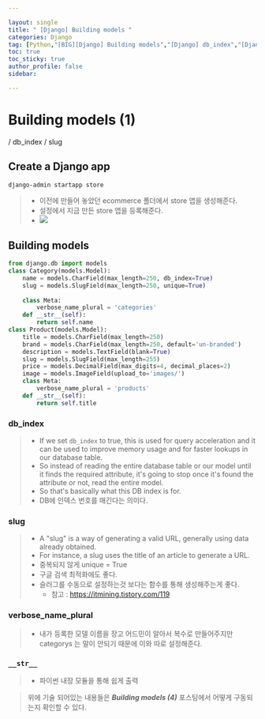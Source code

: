 ```yaml
---

layout: single
title: " [Django] Building models "
categories: Django
tag: [Python,"[BIG][Django] Building models","[Django] db_index","[Django] slug"]
toc: true
toc_sticky: true
author_profile: false
sidebar:

---
```

# Building models (1)

/ db_index / slug

## Create a Django app
```cmd
django-admin startapp store
```
>- 이전에 만들어 놓았던 ecommerce 폴더에서 store 앱을 생성해준다.
>- 설정에서 지금 만든 store 앱을 등록해준다.
>- ![](https://i.imgur.com/g170Rfh.png)

## Building models
```python
from django.db import models
class Category(models.Model):
    name = models.CharField(max_length=250, db_index=True)
    slug = models.SlugField(max_length=250, unique=True)
    
    class Meta:
        verbose_name_plural = 'categories'
    def __str__(self):
        return self.name
class Product(models.Model):
    title = models.CharField(max_length=250)
    brand = models.CharField(max_length=250, default='un-branded')
    description = models.TextField(blank=True)
    slug = models.SlugField(max_length=255)
    price = models.DecimalField(max_digits=4, decimal_places=2)
    image = models.ImageField(upload_to='images/')
    class Meta:
        verbose_name_plural = 'products'
    def __str__(self):
        return self.title
```

### db_index
>- If we set `db_index` to true, this is used for query acceleration and it can be used to improve memory usage and for faster lookups in our database table.
>- So instead of reading the entire database table or our model until it finds the required attribute, it's going to stop once it's found the attribute or not, read the entire model.
>- So that's basically what this DB index is for.
>- DB에 인덱스 번호를 매긴다는 의미다.

### slug
>- A "slug" is a way of generating a valid URL, generally using data already obtained. 
>- For instance, a slug uses the title of an article to generate a URL.
>- 중복되지 않게 unique = True
>- 구글 검색 최적화에도 좋다.
>- 슬러그를 수동으로 설정하는것 보다는 함수를 통해 생성해주는게 좋다.
>	- 참고 : https://itmining.tistory.com/119

### verbose_name_plural
>- 내가 등록한 모델 이름을 장고 어드민이 알아서 복수로 만들어주지만 categorys 는 말이 안되기 때문에 이와 따로 설정해준다.

### `__str__`
>- 파이썬 내장 모듈을 통해 쉽게 출력

> 위에 기술 되어있는 내용들은 ***Building models (4)*** 포스팅에서 어떻게 구동되는지 확인할 수 있다.